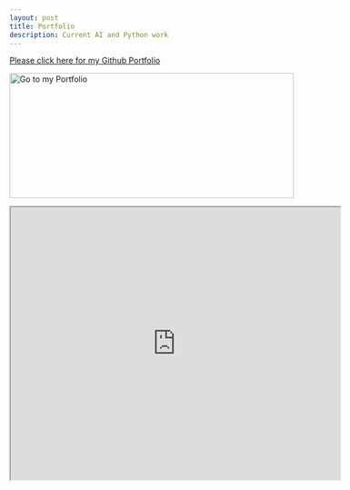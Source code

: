 ```yaml
---
layout: post
title: Portfolio
description: Current AI and Python work
---
```


[Please click here for my Github Portfolio](https://github.com/contra-bit/Portfolio)

<html>
<body>

<p>
<a href="https://github.com/contra-bit/Portfolio">
<img src="{{ site.url }}/assets/images/logo.jpg" alt="Go to my Portfolio" width="500" height="220" border="0">
</a>
</p>
<iframe src="https://docs.google.com/viewer?srcid=1NmkGGaGPoyyw_3vmGtWIS7BqavE4-Ejp&pid=explorer&efh=false&a=v&chrome=false&embedded=true" width="580px" height="480px"></iframe>

</body>
</html>
